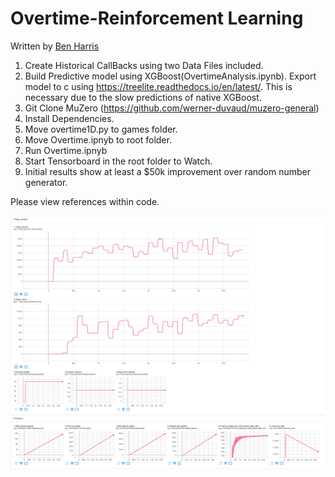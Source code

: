 # Overtime-Reinforcement Learning
Written by [Ben Harris](https://jamesbenjaminharris.com)

1. Create Historical CallBacks using two Data Files included.
2. Build Predictive model using XGBoost(OvertimeAnalysis.ipynb). Export model to c using https://treelite.readthedocs.io/en/latest/. This is necessary due to the slow predictions of native XGBoost.
3. Git Clone MuZero (https://github.com/werner-duvaud/muzero-general) 
4. Install Dependencies.
5. Move overtime1D.py to games folder. 
6. Move Overtime.ipnyb to root folder. 
7. Run Overtime.ipnyb
8. Start Tensorboard in the root folder to Watch. 
9. Initial results show at least a $50k improvement over random number generator.

Please view references within code. 

![alt text](https://github.com/jamesbenharris/Overtime-ReinforcementLearning/blob/main/RLTraining.png)
